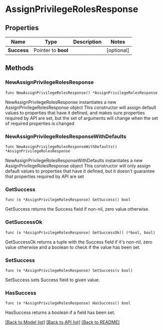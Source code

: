 # AssignPrivilegeRolesResponse

## Properties

Name | Type | Description | Notes
------------ | ------------- | ------------- | -------------
**Success** | Pointer to **bool** |  | [optional] 

## Methods

### NewAssignPrivilegeRolesResponse

`func NewAssignPrivilegeRolesResponse() *AssignPrivilegeRolesResponse`

NewAssignPrivilegeRolesResponse instantiates a new AssignPrivilegeRolesResponse object
This constructor will assign default values to properties that have it defined,
and makes sure properties required by API are set, but the set of arguments
will change when the set of required properties is changed

### NewAssignPrivilegeRolesResponseWithDefaults

`func NewAssignPrivilegeRolesResponseWithDefaults() *AssignPrivilegeRolesResponse`

NewAssignPrivilegeRolesResponseWithDefaults instantiates a new AssignPrivilegeRolesResponse object
This constructor will only assign default values to properties that have it defined,
but it doesn't guarantee that properties required by API are set

### GetSuccess

`func (o *AssignPrivilegeRolesResponse) GetSuccess() bool`

GetSuccess returns the Success field if non-nil, zero value otherwise.

### GetSuccessOk

`func (o *AssignPrivilegeRolesResponse) GetSuccessOk() (*bool, bool)`

GetSuccessOk returns a tuple with the Success field if it's non-nil, zero value otherwise
and a boolean to check if the value has been set.

### SetSuccess

`func (o *AssignPrivilegeRolesResponse) SetSuccess(v bool)`

SetSuccess sets Success field to given value.

### HasSuccess

`func (o *AssignPrivilegeRolesResponse) HasSuccess() bool`

HasSuccess returns a boolean if a field has been set.


[[Back to Model list]](../README.md#documentation-for-models) [[Back to API list]](../README.md#documentation-for-api-endpoints) [[Back to README]](../README.md)


